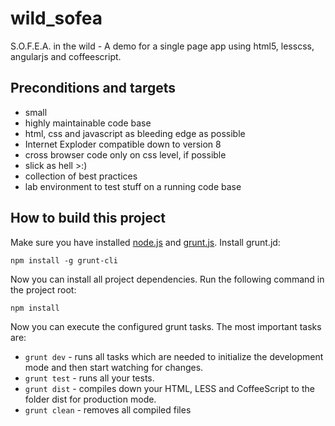 wild_sofea
==========

S.O.F.E.A. in the wild - A demo for a single page app using html5, lesscss, angularjs and coffeescript.

## Preconditions and targets

* small
* highly maintainable code base
* html, css and javascript as bleeding edge as possible
* Internet Exploder compatible down to version 8
* cross browser code only on css level, if possible
* slick as hell >:)
* collection of best practices
* lab environment to test stuff on a running code base

## How to build this project

Make sure you have installed [node.js](http://nodejs.org) and [grunt.js](http://gruntjs.com/).
Install grunt.jd:

    npm install -g grunt-cli

Now you can install all project dependencies. Run the following command in the project root:

    npm install

Now you can execute the configured grunt tasks. The most important tasks are:

* `grunt dev` - runs all tasks which are needed to initialize the development mode and then start watching for changes.
* `grunt test` - runs all your tests.
* `grunt dist` - compiles down your HTML, LESS and CoffeeScript to the folder dist for production mode.
* `grunt clean` - removes all compiled files
